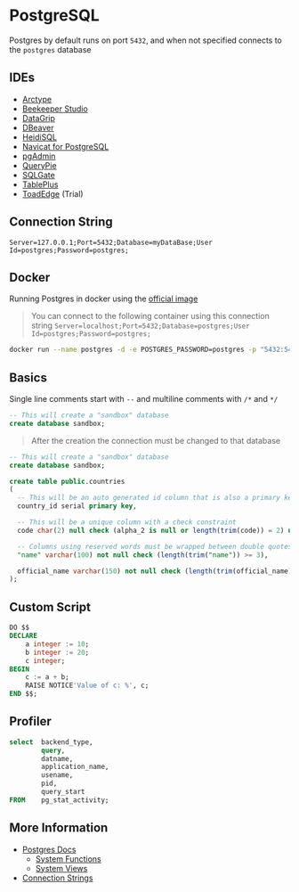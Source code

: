 # PostgreSQL

Postgres by default runs on port `5432`, and when not specified connects to the `postgres` database

## IDEs

- [Arctype](https://www.arctype.com/)
- [Beekeeper Studio](https://www.beekeeperstudio.io/)
- [DataGrip](https://www.jetbrains.com/datagrip/)
- [DBeaver](https://dbeaver.io/)
- [HeidiSQL](https://www.heidisql.com/)
- [Navicat for PostgreSQL](https://www.navicat.com/en/products/navicat-for-postgresql)
- [pgAdmin](https://www.pgadmin.org/)
- [QueryPie](https://www.querypie.com/en)
- [SQLGate](https://www.sqlgate.com/)
- [TablePlus](https://tableplus.com/)
- [ToadEdge](https://www.quest.com/products/toad-edge/) (Trial)

## Connection String

`Server=127.0.0.1;Port=5432;Database=myDataBase;User Id=postgres;Password=postgres;`

## Docker

Running Postgres in docker using the [official image](https://hub.docker.com/_/postgres/)

> You can connect to the following container using this connection string
> `Server=localhost;Port=5432;Database=postgres;User Id=postgres;Password=postgres;`

```sh
docker run --name postgres -d -e POSTGRES_PASSWORD=postgres -p "5432:5432" -v "D:\:/mnt/shared" --restart=always postgres
```

## Basics

Single line comments start with `--` and multiline comments with `/*` and `*/`

```sql
-- This will create a "sandbox" database
create database sandbox;
```

> After the creation the connection must be changed to that database

```sql
-- This will create a "sandbox" database
create database sandbox;
```

```sql
create table public.countries
(
  -- This will be an auto generated id column that is also a primary key
  country_id serial primary key,

  -- This will be a unique column with a check constraint
  code char(2) null check (alpha_2 is null or length(trim(code)) = 2) unique,

  -- Columns using reserved words must be wrapped between double quotes
  "name" varchar(100) not null check (length(trim("name")) >= 3),

  official_name varchar(150) not null check (length(trim(official_name)) >= 3)
);
```

## Custom Script

```sql
DO $$
DECLARE
    a integer := 10;
    b integer := 20;
    c integer;
BEGIN
    c := a + b;
    RAISE NOTICE'Value of c: %', c;
END $$;
```

## Profiler

```sql
select  backend_type,
        query,
        datname,
        application_name,
        usename,
        pid,
        query_start
FROM    pg_stat_activity;
```

## More Information

- [Postgres Docs](https://www.postgresql.org/docs/)
  - [System Functions](https://www.postgresql.org/docs/9.5/functions-info.html)
  - [System Views](https://www.postgresql.org/docs/current/views-overview.html)
- [Connection Strings](https://www.connectionstrings.com/postgresql/)
